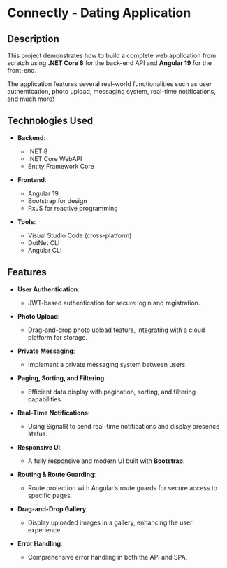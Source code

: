 # Connectly - Dating Application

## Description

This project demonstrates how to build a complete web application from scratch using **.NET Core 8** for the back-end API and **Angular 19** for the front-end. 

The application features several real-world functionalities such as user authentication, photo upload, messaging system, real-time notifications, and much more!

## Technologies Used

- **Backend**:
  - .NET 8
  - .NET Core WebAPI
  - Entity Framework Core

- **Frontend**:
  - Angular 19
  - Bootstrap for design
  - RxJS for reactive programming

- **Tools**:
  - Visual Studio Code (cross-platform)
  - DotNet CLI
  - Angular CLI

## Features

- **User Authentication**:
  - JWT-based authentication for secure login and registration.
  
- **Photo Upload**:
  - Drag-and-drop photo upload feature, integrating with a cloud platform for storage.
  
- **Private Messaging**:
  - Implement a private messaging system between users.
  
- **Paging, Sorting, and Filtering**:
  - Efficient data display with pagination, sorting, and filtering capabilities.
  
- **Real-Time Notifications**:
  - Using SignalR to send real-time notifications and display presence status.

- **Responsive UI**:
  - A fully responsive and modern UI built with **Bootstrap**.
  
- **Routing & Route Guarding**:
  - Route protection with Angular’s route guards for secure access to specific pages.
  
- **Drag-and-Drop Gallery**:
  - Display uploaded images in a gallery, enhancing the user experience.

- **Error Handling**:
  - Comprehensive error handling in both the API and SPA.


